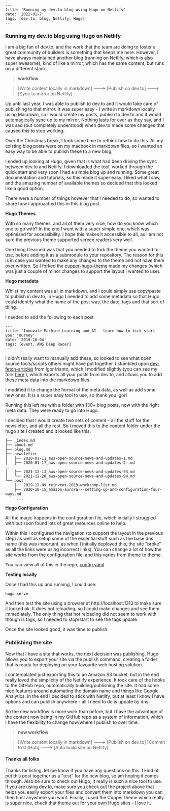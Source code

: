```
---
title: 'Running my dev.to blog using Hugo on Netlify'
date: '2022-01-7'
tags: [dev.to, blog, Netlify, Hugo]
---
```
### Running my dev.to blog using Hugo on Netlify

I am a big fan of dev.to, and the work that the team are doing to foster a great community of builders is something that keeps me here. However, I have always maintained another blog (running on Netlify, which is also super awesome), kind of like a mirror, which has the same content, but runs on a different stack.

>**workflow**

> [Write content locally in markdown] ---> [Publish on dev.to] ---> [Sync to mirror on Netlify]

Up until last year, I was able to publish to dev.to and it would take care of publishing to that mirror. It was super easy - I write in markdown locally using Macdown, so I would create my posts, publish to dev.to and it would automagically sync up to my mirror. Nothing lasts for ever as they say, and I was sad (but completely understood) when dev.to made some changes that caused this to stop working.

Over the Christmas break, I took some time to rethink how to do this. All my existing blog posts were on my macbook in markdown files, so I wanted an easy way to be able to publish these to a new blog.

I ended up looking at Hugo, given that is what had been driving the sync between dev.to and Netlify. I downloaded the tool, worked through the quick start and very soon I had a simple blog up and running. Some great documentation and tutorials, so this made it super easy. I liked what I saw, and the amazing number of available themes so decided that this looked like a good option.

There were a number of things however that I needed to do, so wanted to share how I approached this in this blog post.

**Hugo Themes**

With so many themes, and all of them very nice, how do you know which one to go with? In the end I went with a super simple one, which was optimised for accessibility. I hope this makes it accessible to all, as I am not sure the previous theme supported screen readers very well.

One thing I learned was that you needed to fork the theme you wanted to use, before adding it as a submodule to your repository. The reason for this is in case you wanted to make any changes to the theme and not have them over written. So I forked the [cupper-hugo-theme](https://github.com/094459/cupper-hugo-theme) made my changes (which was just a couple of minor changes to support the layout I wanted to use).

**Hugo metadata**

Whilst my content was all in markdown, and I could simply use copy/paste to publish in dev.to, in Hugo I needed to add some metadata so that Hugo could identify what the name of the post was, the date, tags and that sort of thing.

I needed to add the following to each post.

```
---
title: 'Innovate Machine Learning and AI - learn how to kick start your journey'
date: '2019-10-04'
tags: [event, AWS Deep Racer]
---
```

I didn't really want to manually add these, so looked to see what open source tools/scripts others might have put together. I stumbled upon [dev-fetch-articles](https://github.com/iggredible/dev-fetch-articles) from Igor Irianto, which I modified slightly (you can see my fork [here](https://github.com/094459/dev-fetch-articles) ), which exports all your posts from dev.to, and allows you to add these meta data into the markdown files.

I modified it to change the format of the meta data, as well as add some new ones. It is a super easy tool to use, so thank you Igor!

Running this left me with a folder with 130+ blog posts, now with the right meta data. They were ready to go into Hugo.

I decided that I would create two sets of content - all the stuff for the newsletter, and all the rest. So I moved this to the content folder under the hugo site I created and it looked like this.

```
├── _index.md
├── about.md
├── blog.md
├── newsletter
│   ├── 2020-01-11_aws-open-source-news-and-updates-1.md
│   ├── 2020-01-17_aws-open-source-news-and-updates-2-.md
...
│   ├── 2021-12-13_aws-open-source-news-and-updates-93.md
│   └── 2021-12-20_aws-open-source-news-and-updates-94.md
└── post
    ├── 2019-12-09_reinvent-2019-workshop-list.md
    ├── 2020-10-15_amazon-aurora---setting-up-and-configuration-four-ways.md
     ...
```

**Hugo Configuration**

All the magic happens in the configuration file, which initially I struggled with but soon found lots of great resources online to help. 

Within this I configured the navigation (to support the layout in the previous step) as well as setup some of the essential stuff such as the base dns name (this was important, as when I initially deployed this, the site "broke" as all the links were using incorrect links). You can change a lot of how the site works from the configuration file, and this varies from theme to theme.

You can view all of this in the repo, [config.yaml](https://github.com/094459/blog/blob/main/config.yaml)

**Testing locally**

Once I had this up and running, I could use:

```
hugo serve
```

And then test the site using a browser at http://localhost:1313 to make sure it looked ok. It does hot reloading, so I could make changes and see them immediately. The only thing that hot reloading did not seem to work with though is tags, so I needed to stop/start to see the tags update.

Once the site looked good, it was time to publish.

### Publishing the site

Now that I have a site that works, the next decision was publishing. Hugo allows you to export your site via the publish command, creating a folder that is ready for deploying on your favourite web hosting solution.

I contemplated just exporting this to an Amazon S3 bucket, but in the end really loved the simplicity of the Netlify experience. It took care of the hooks to the GitHub repo, automatically building/publishing the site. It had some nice features around automating the domain name and things like Google Analytics. In the end I decided to stick with Netlify, but at least I know I have options and can publish anywhere - all I need to do is update by dns. 

So the new workflow is more work than before, but I have the advantage of the content now being in my GitHub repo as a system of information, which I have the flexibility to change how/where I publish to over time.

>**new workflow**

> [Write content locally in markdown] ---> [Publish on dev.to]
> [Commit to GitHub]   ---> [Auto build site on Netlify]

#### Thanks all folks

Thanks for listing, let me know if you have any questions on this. I kind of put this post together as a "test" for the new blog, so am hoping it comes through. Also be sure to check out Hugo, it really is such a nice tool to use. If you are using dev.to, make sure you check out the project above that helps you easily export your files and convert them into markdown you can then host anywhere you want. Finally, I used the Cupper theme which really is super nice, check that theme out for your own Hugo sites - I love it. 

